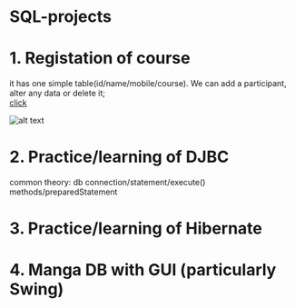 # SQL-projects

<H1> 1. Registation of course</H1> 

it has one simple table(id/name/mobile/course). We can add a participant, alter any data or delete it;
<br>
[click](https://github.com/self-harm/SQL-projects/tree/main/RegistrationCourse)

![alt text](https://github.com/self-harm/SQL-projects/blob/main/SQL.PNG?raw=true)

<H1> 2. Practice/learning of DJBC</H1>
common theory:
db connection/statement/execute() methods/preparedStatement
<br>


<H1> 3. Practice/learning of Hibernate</H1>

<H1> 4. Manga DB with GUI (particularly Swing)</H1>
